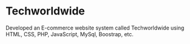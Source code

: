 # Techworldwide
Developed an E-commerce website system called Techworldwide using HTML, CSS, PHP, JavaScript, MySql, Boostrap, etc.
